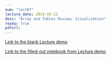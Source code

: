```yaml
---
num: "lect07"
lecture_date: 2019-10-22
desc: "Array and Tables Review; Visualization"
ready: true
pdfurl: 
---
```


[Link to the blank Lecture demo](https://data1.lsit.ucsb.edu/hub/user-redirect/git-pull?repo=https://github.com/ucsb-int5/int5-f19-notebooks&subPath=demo/lec07-blank.ipynb)

[Link to the filled-out notebook from Lecture demo](https://data1.lsit.ucsb.edu/hub/user-redirect/git-pull?repo=https://github.com/ucsb-int5/int5-f19-notebooks&subPath=demo/lec07.ipynb)
